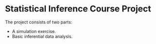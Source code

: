 # Statistical Inference Course Project

The project consists of two parts:
* A simulation exercise.
* Basic inferential data analysis.
